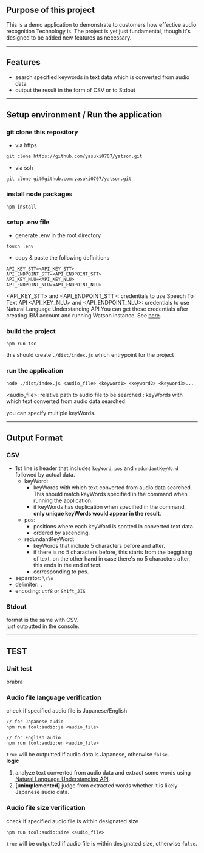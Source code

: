 ## Purpose of this project
This is a demo application to demonstrate to customers how effective audio recognition Technology is.
The project is yet just fundamental, though it's designed to be added new features as necessary.

---

## Features
- search specified keywords in text data which is converted from audio data
- output the result in the form of CSV or to Stdout

---

## Setup environment / Run the application
### git clone this repository
- via https
```
git clone https://github.com/yasuki0707/yatson.git
```
- via ssh
```
git clone git@github.com:yasuki0707/yatson.git
```

### install node packages
```
npm install
```

### setup .env file
- generate .env in the root directory
```
touch .env
```
- copy & paste the following definitions
```
API_KEY_STT=<API_KEY_STT>
API_ENDPOINT_STT=<API_ENDPOINT_STT>
API_KEY_NLU=<API_KEY_NLU>
API_ENDPOINT_NLU=<API_ENDPOINT_NLU>
```
<API_KEY_STT> and <API_ENDPOINT_STT>: credentials to use Speech To Text API
<API_KEY_NLU> and <API_ENDPOINT_NLU>: credentials to use Natural Language Understanding API
You can get these credentials after creating IBM account and running Watson instance. See [here](https://cloud.ibm.com/registration?target=/developer/watson&cm_sp=WatsonPlatform-WatsonServices-_-OnPageNavLink-IBMWatson_SDKs-_-Node).

### build the project
```
npm run tsc
```
this should create `./dist/index.js` which entrypoint for the project

### run the application
```
node ./dist/index.js <audio_file> <keyword1> <keyword2> <keyword3>...
```
<audio_file>: relative path to audio file to be searched
<keywordx>: keyWords with which text converted from audio data searched 

you can specify multiple keyWords.

---

## Output Format
### CSV
- 1st line is header that includes `keyWord`, `pos` and `redundantKeyWord` followed by actual data.
  - keyWord: 
    - keyWords with which text converted from audio data searched. This should match keyWords specified in the command when running the application.
    - if keyWords has duplication when specified in the command, **only unique keyWords would appear in the result**.
  - pos:
    - positions where each keyWord is spotted in converted text data.
    - ordered by ascending.
  - redundantKeyWord:
    - keyWords that include 5 characters before and after.
    - if there is no 5 characters before, this starts from the beggining of text, on the other hand in case there's no 5 characters after, this ends in the end of text.
    - corresponding to pos.
- separator: `\r\n`
- delimiter: `,`
- encoding: `utf8` or `Shift_JIS`

### Stdout
format is the same with CSV.  
just outputted in the console.

---

## TEST
### Unit test
brabra


### Audio file language verification
check if specified audio file is Japanese/English
```
// for Japanese audio
npm run tool:audio:ja <audio_file>

// for English audio
npm run tool:audio:en <audio_file>
```
`true` will be outputted if audio data is Japanese, otherwise `false`.  
**logic**
1. analyze text converted from audio data and extract some words using [Natural Language Understanding API](https://cloud.ibm.com/docs/services/natural-language-understanding/getting-started.html).
2. **[unimplemented]** judge from extracted words whether it is likely Japanese audio data.

### Audio file size verification
check if specified audio file is within designated size
```
npm run tool:audio:size <audio_file>
```
`true` will be outputted if audio file is within designated size, otherwise `false`.  